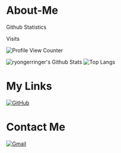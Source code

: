 # About-Me

Github Statistics


Visits

![Profile View Counter](https://profile-counter.glitch.me/ryongerringer/count.svg)


![ryongerringer's Github Stats](https://github-readme-stats.vercel.app/api?username=ryongerringer&include_all_commits=true&count_private=true&show_icons=true&line_height=20&title_color=7A7ADB&icon_color=2234AE&text_color=D3D3D3&bg_color=0,000000,130F40&hide_border=true)
![Top Langs](https://github-readme-stats.vercel.app/api/top-langs/?username=ryongerringer&layout=compact&theme=dark)



# My Links
[![GitHub](https://img.icons8.com/bubbles/50/000000/github.png)](https://github.com/ryongerringer)&nbsp;

# Contact Me
[![Gmail](https://img.icons8.com/bubbles/50/000000/gmail.png)](mailto:ryongerringer@gmail.com)&nbsp;
